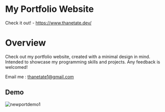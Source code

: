 # My Portfolio Website
Check it out! - https://www.thanetate.dev/

# Overview
Check out my portfolio website, created with a minimal design in mind. Intended to showcase my programming skills and projects. Any feedback is welcomed!

Email me : thanetate1@gmail.com
 
## Demo
![newportdemo1](https://github.com/user-attachments/assets/bd454ce3-6c78-4956-9133-cc79f7cae3ef)

